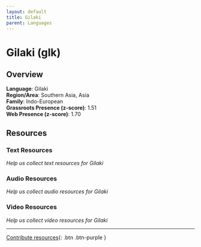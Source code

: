 ```yaml
---
layout: default
title: Gilaki
parent: Languages
---
```


# Gilaki (glk)

## Overview

**Language**: Gilaki  
**Region/Area**: Southern Asia, Asia  
**Family**: Indo-European  
**Grassroots Presence (z-score)**: 1.51  
**Web Presence (z-score)**: 1.70  

## Resources

### Text Resources
*Help us collect text resources for Gilaki*

### Audio Resources
*Help us collect audio resources for Gilaki*

### Video Resources
*Help us collect video resources for Gilaki*

---

[Contribute resources](https://forms.office.com/e/1SfLJx3u1r){: .btn .btn-purple }
